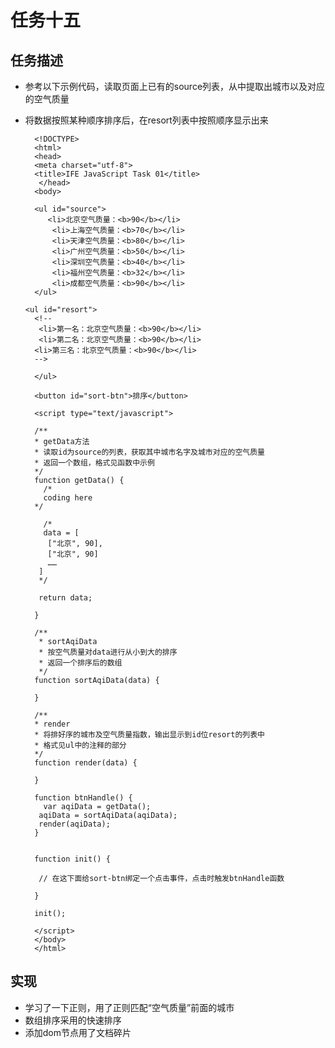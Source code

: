 # 任务十五

## 任务描述
* 参考以下示例代码，读取页面上已有的source列表，从中提取出城市以及对应的空气质量
* 将数据按照某种顺序排序后，在resort列表中按照顺序显示出来

		<!DOCTYPE>
        <html>
        <head>
        <meta charset="utf-8">
   		<title>IFE JavaScript Task 01</title>
 		 </head>
		<body>

  		<ul id="source">
 		   <li>北京空气质量：<b>90</b></li>
		    <li>上海空气质量：<b>70</b></li>
    		<li>天津空气质量：<b>80</b></li>
    		<li>广州空气质量：<b>50</b></li>
    		<li>深圳空气质量：<b>40</b></li>
    		<li>福州空气质量：<b>32</b></li>
    		<li>成都空气质量：<b>90</b></li>
  		</ul>

	  <ul id="resort">
    	<!-- 
   		 <li>第一名：北京空气质量：<b>90</b></li>
   		 <li>第二名：北京空气质量：<b>90</b></li>
    	<li>第三名：北京空气质量：<b>90</b></li>
    	-->

  		</ul>

  		<button id="sort-btn">排序</button>

		<script type="text/javascript">

		/**
 		* getData方法
 		* 读取id为source的列表，获取其中城市名字及城市对应的空气质量
 		* 返回一个数组，格式见函数中示例
 		*/
		function getData() {
		  /*
		  coding here
		*/

		  /*
		  data = [
 		   ["北京", 90],
 		   ["北京", 90]
 		   ……
 		 ]
 		 */

 		 return data;

		}

		/**
		 * sortAqiData
		 * 按空气质量对data进行从小到大的排序
		 * 返回一个排序后的数组
		 */
		function sortAqiData(data) {

		}

		/**
 		* render
 		* 将排好序的城市及空气质量指数，输出显示到id位resort的列表中
 		* 格式见ul中的注释的部分
 		*/
		function render(data) {

		}

		function btnHandle() {
		  var aqiData = getData();
 		 aqiData = sortAqiData(aqiData);
 		 render(aqiData);
		}


		function init() {

 		 // 在这下面给sort-btn绑定一个点击事件，点击时触发btnHandle函数

		}

		init();

		</script>
		</body>
		</html>	
	
## 实现
* 学习了一下正则，用了正则匹配“空气质量”前面的城市
* 数组排序采用的快速排序
* 添加dom节点用了文档碎片
